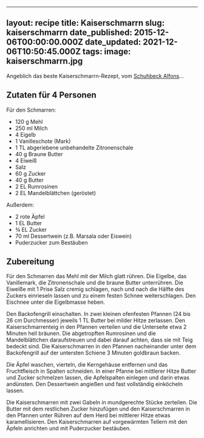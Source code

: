 ______________________________________________________________________

## layout: recipe title: Kaiserschmarrn slug: kaiserschmarrn date_published: 2015-12-06T00:00:00.000Z date_updated: 2021-12-06T10:50:45.000Z tags: image: kaiserschmarrn.jpg

Angeblich das beste Kaiserschmarrn-Rezept, vom
[Schuhbeck Alfons](https://kochclub.schuhbeck.de/karamellisierter-kaiserschmarren-mit-rosinen-und-mandeln/)...

## Zutaten für 4 Personen

Für den Schmarren:

- 120 g Mehl
- 250 ml Milch
- 4 Eigelb
- 1 Vanilleschote (Mark)
- 1 TL abgeriebene unbehandelte Zitronenschale
- 40 g Braune Butter
- 4 Eiweiß
- Salz
- 60 g Zucker
- 40 g Butter
- 2 EL Rumrosinen
- 2 EL Mandelblättchen (geröstet)

Außerdem:

- 2 rote Äpfel
- 1 EL Butter
- ¾ EL Zucker
- 70 ml Dessertwein (z.B. Marsala oder Eiswein)
- Puderzucker zum Bestäuben

## Zubereitung

Für den Schmarren das Mehl mit der Milch glatt rühren. Die Eigelbe, das Vanillemark, die
Zitronenschale und die braune Butter unterrühren. Die Eiweiße mit 1 Prise Salz cremig schlagen, nach
und nach die Hälfte des Zuckers einrieseln lassen und zu einem festen Schnee weiterschlagen. Den
Eischnee unter die Eigelbmasse heben.

Den Backofengrill einschalten. In zwei kleinen ofenfesten Pfannen (24 bis 26 cm Durchmesser) jeweils
1 TL Butter bei milder Hitze zerlassen. Den Kaiserschmarrenteig in den Pfannen verteilen und die
Unterseite etwa 2 Minuten hell bräunen. Die abgetropften Rumrosinen und die Mandelblättchen
daraufstreuen und dabei darauf achten, dass sie mit Teig bedeckt sind. Die Kaiserschmarren in den
Pfannen nacheinander unter dem Backofengrill auf der untersten Schiene 3 Minuten goldbraun backen.

Die Äpfel waschen, vierteln, die Kerngehäuse entfernen und das Fruchtfleisch in Spalten schneiden.
In einer Pfanne bei mittlerer Hitze Butter und Zucker schmelzen lassen, die Apfelspalten einlegen
und darin etwas andünsten. Den Dessertwein angießen und fast vollständig einköcheln lassen.

Die Kaiserschmarren mit zwei Gabeln in mundgerechte Stücke zerteilen. Die Butter mit dem restlichen
Zucker hinzufügen und den Kaiserschmarren in den Pfannen unter Rühren auf dem Herd bei mittlerer
Hitze etwas karamellisieren. Den Kaiserschmarren auf vorgewärmten Tellern mit den Äpfeln anrichten
und mit Puderzucker bestäuben.

